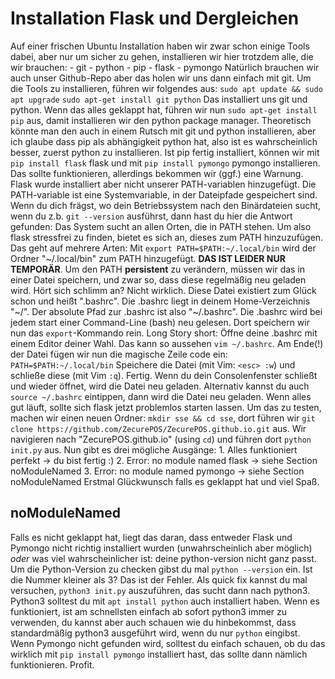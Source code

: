 # Installation Flask und Dergleichen

Auf einer frischen Ubuntu Installation haben wir zwar schon einige Tools dabei, aber nur um sicher zu gehen, installieren wir hier trotzdem alle, die wir brauchen:
	- git
	- python
	- pip
	- flask
	- pymongo
Natürlich brauchen wir auch unser Github-Repo aber das holen wir uns dann einfach mit git.
Um die Tools zu installieren, führen wir folgendes aus:
`sudo apt update && sudo apt upgrade` 
`sudo apt-get install git python`
Das installiert uns git und python.
Wenn das alles geklappt hat, führen wir nun `sudo apt-get install pip` aus, damit installieren wir den python package manager. Theoretisch könnte man den auch in einem Rutsch mit git und python installieren, aber ich glaube dass pip als abhängigkeit python hat, also ist es wahrscheinlich besser, zuerst python zu installieren.
Ist pip fertig installiert, können wir mit `pip install flask` flask und mit `pip install pymongo` pymongo installieren.
Das sollte funktionieren, allerdings bekommen wir (ggf.) eine Warnung.
Flask wurde installiert aber nicht unserer PATH-variablen hinzugefügt. Die PATH-variable ist eine Systemvariable, in der Dateipfade gespeichert sind. Wenn du dich frägst, wo dein Betriebssystem nach den Binärdateien sucht, wenn du z.b. `git --version` ausführst, dann hast du hier die Antwort gefunden: Das System sucht an allen Orten, die in PATH stehen.
Um also flask stressfrei zu finden, bietet es sich an, dieses zum PATH hinzuzufügen. Das geht auf mehrere Arten:
Mit `export PATH=$PATH:~/.local/bin` wird der Ordner "~/.local/bin" zum PATH hinzugefügt. **DAS IST LEIDER NUR TEMPORÄR**. Um den PATH __persistent__ zu verändern, müssen wir das in einer Datei speichern, und zwar so, dass diese regelmäßig neu geladen wird. Hört sich schlimm an? Nicht wirklich. Diese Datei existiert zum Glück schon und heißt ".bashrc". Die .bashrc liegt in deinem Home-Verzeichnis "~/". Der absolute Pfad zur .bashrc ist also "~/.bashrc". Die .bashrc wird bei jedem start einer Command-Line (bash) neu gelesen. Dort speichern wir nun das `export`-Kommando rein.
Long Story short: Öffne deine .bashrc mit einem Editor deiner Wahl. Das kann so aussehen `vim ~/.bashrc`. Am Ende(!) der Datei fügen wir nun die magische Zeile code ein: `PATH=$PATH:~/.local/bin` Speichere die Datei (mit Vim: `<esc> :w`) und schließe diese (mit Vim `:q`).
Fertig.
Wenn du dein Consolenfenster schließt und wieder öffnet, wird die Datei neu geladen. Alternativ kannst du auch `source ~/.bashrc` eintippen, dann wird die Datei neu geladen.
Wenn alles gut läuft, sollte sich flask jetzt problemlos starten lassen.
Um das zu testen, machen wir einen neuen Ordner: `mkdir sse && cd sse`, dort führen wir `git clone https://github.com/ZecurePOS/ZecurePOS.github.io.git` aus. Wir navigieren nach "ZecurePOS.github.io" (using `cd`) und führen dort `python init.py` aus. Nun gibt es drei mögliche Ausgänge:
	1. Alles funktioniert perfekt -> du bist fertig :)
	2. Error: no module named flask -> siehe Section noModuleNamed
	3. Error: no module named pymongo -> siehe Section noModuleNamed
Erstmal Glückwunsch falls es geklappt hat und viel Spaß.
## noModuleNamed
Falls es nicht geklappt hat, liegt das daran, dass entweder Flask und Pymongo nicht richtig installiert wurden (unwahrscheinlich aber möglich) *oder* was viel wahrscheinlicher ist: deine python-version nicht ganz passt.
Um die Python-Version zu checken gibst du mal `python --version` ein. Ist die Nummer kleiner als 3? Das ist der Fehler. Als quick fix kannst du mal versuchen, `python3 init.py` auszuführen, das sucht dann nach python3. Python3 solltest du mit `apt install python` auch installiert haben. Wenn es funktioniert, ist am schnellsten einfach ab sofort python3 immer zu verwenden, du kannst aber auch schauen wie du hinbekommst, dass standardmäßig python3 ausgeführt wird, wenn du nur `python` eingibst.
Wenn Pymongo nicht gefunden wird, solltest du einfach schauen, ob du das wirklich mit `pip install pymongo` installiert hast, das sollte dann nämlich funktionieren.
Profit.

